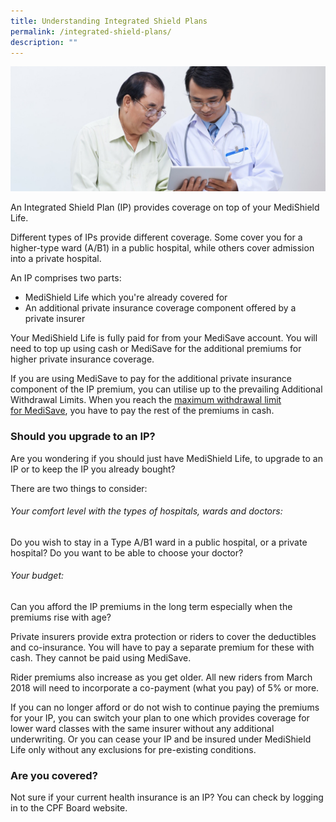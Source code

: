 ```yaml
---
title: Understanding Integrated Shield Plans
permalink: /integrated-shield-plans/
description: ""
---
```

![](/images/integrated-shield-plans.jfif)

An Integrated Shield Plan (IP) provides coverage on top of your MediShield Life. 

Different types of IPs provide different coverage. Some cover you for a higher-type ward (A/B1) in a public hospital, while others cover admission into a private hospital.

An IP comprises two parts:

*   MediShield Life which you're already covered for
*   An additional private insurance coverage component offered by a private insurer

Your MediShield Life is fully paid for from your MediSave account. You will need to top up using cash or MediSave for the additional premiums for higher private insurance coverage.

If you are using MediSave to pay for the additional private insurance component of the IP premium, you can utilise up to the prevailing Additional Withdrawal Limits. When you reach the [maximum withdrawal limit for MediSave](https://www.cpf.gov.sg/member/healthcare-financing/using-your-medisave-savings), you have to pay the rest of the premiums in cash.

### Should you upgrade to an IP?

Are you wondering if you should just have MediShield Life, to upgrade to an IP or to keep the IP you already bought? 

There are two things to consider:

###### Your comfort level with the types of hospitals, wards and doctors:
 
 Do you wish to stay in a Type A/B1 ward in a public hospital, or a private hospital? Do you want to be able to choose your doctor?

###### Your budget:

Can you afford the IP premiums in the long term especially when the premiums rise with age?

Private insurers provide extra protection or riders to cover the deductibles and co-insurance. You will have to pay a separate premium for these with cash. They cannot be paid using MediSave. 

Rider premiums also increase as you get older. All new riders from March 2018 will need to incorporate a co-payment (what you pay) of 5% or more.

If you can no longer afford or do not wish to continue paying the premiums for your IP, you can switch your plan to one which provides coverage for lower ward classes with the same insurer without any additional underwriting. Or you can cease your IP and be insured under MediShield Life only without any exclusions for pre-existing conditions.

### Are you covered?

Not sure if your current health insurance is an IP? You can check by logging in to the CPF Board website.